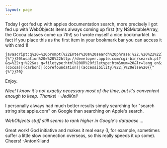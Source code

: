 ```yaml
---
layout: page
---
```



Today I got fed up with apples documentation search, more precisely I got fed up with WebObjects items always coming up first (try NSMutableArray, the Cocoa classes come up 7th!) so I wrote myself a nice bookmarklet. In fact if you place this as the first item in your bookmark bar you can access it with cmd 1!

    javascript:q%20=%20prompt(%22Enter%20a%20search%20phrase:%22,%20%22%22);%20if(q)%20{{"{%"}}20location%20=%20%22http://developer.apple.com/cgi-bin/search.pl?&q=%22+q+%22&as_q=filetype:html%20OR%20filetype:htm&num=20&lr=lang_en&ie=utf8&oe=utf8&site=(cocoa)|(carbon)|(corefoundation)|(accessibility)%22;}%20else%20{{"{%"}}20}

Enjoy.

*Nice! I know it's not exactly necessary most of the time, but it's convenient enough to keep. Thanks! --JediKnil*

I personally always had much better results simply searching for "search string site:apple.com" on Google than searching on Apple's search.

*WebObjects stuff still seems to rank higher in Google's database ...*

Great work! God initiative and makes it real easy (I, for example, sometimes suffer a little slow connection overseas, so this really speeds it up some). Cheers! -AntonKiland
